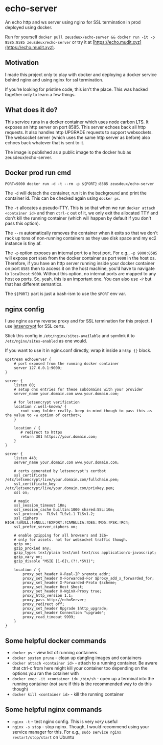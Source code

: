 # echo-server

An echo http and ws server using nginx for SSL termination in prod deployed using docker.

Run for yourself `docker pull zeusdeux/echo-server && docker run -it -p 8585:8585 zeusdeux/echo-server`
or try it at [https://echo.mudit.xyz](https://echo.mudit.xyz).

## Motivation

I made this project only to play with docker and deploying a docker service behind nginx and using nginx for ssl termination.

If you're looking for pristine code, this isn't the place. This was hacked together only to learn a few things.

## What does it do?

This service runs in a docker container which uses node carbon LTS.
It exposes an http server on port 8585.
This server echoes back all http requests.
It also handles http UPGRADE requests to support websockets.
The websocket server (which uses the same http server as before) also echoes back whatever that is sent to it.

The image is published as a public image to the docker hub as zeusdeux/echo-server.

## Docker prod run cmd

`PORT=9000 docker run -d -t --rm -p ${PORT}:8585 zeusdeux/echo-server`

The `-d` will detach the container, run it in the background and print the container id.
This can be checked again using `docker ps`.

The `-t` allocates a pseudo-TTY. This is so that when we run `docker attach <container id>` and then `ctrl-c` out of it, we only
exit the allocated TTY and don't kill the running container (which will happen by default if you don't pass this option).

The `--rm` automatically removes the container when it exits so that we don't rack up tons of non-running containers as they use
disk space and my ec2 instance is tiny af.

The `-p` option exposes an internal port to a host port. For e.g., `-p 9000:8585` will expose port `8585` from the docker container
as port `9000` in the host os. Therefore, if you have an http server running inside your docker container on port `8585` then to
access it on the host machine, you'd have to navigate to `localhost:9000`. Without this option, no internal ports are mapped to
any host os ports. So, yeah, this is an important one. You can also use `-P` but that has different semantics.

The `${PORT}` part is just a bash-ism to use the `$PORT` env var.

## nginx config

I use nginx as my reverse proxy and for SSL termination for this project.
I use [letsencrypt](https://letsencrypt.org/) for SSL certs.

Stick this config in `/etc/nginx/sites-available` and symlink it to `/etc/nginx/sites-enabled` as one would.

If you want to use it in nginx.conf directly, wrap it inside a `http {}` block.

```nginx
upstream echoServer {
    # port exposed from the running docker container
    server 127.0.0.1:9000;
}

server {
    listen 80;
    # setup dns entries for these subdomains with your provider
    server_name your.domain.com www.your.domain.com;

    # for letsencrypt verification
    location /.well-known/ {
       root <any folder really. keep in mind though to pass this as the value to -w option of certbot>;
    }

    location / {
       # redirect to https
       return 301 https://your.domain.com;
    }
}

server {
    listen 443;
    server_name your.domain.com www.your.domain.com;

    # certs generated by letsencrypt's certbot
    ssl_certificate /etc/letsencrypt/live/your.domain.com/fullchain.pem;
    ssl_certificate_key /etc/letsencrypt/live/your.domain.com/privkey.pem;
    ssl on;

    # magic
    ssl_session_timeout 10m;
    ssl_session_cache builtin:1000 shared:SSL:10m;
    ssl_protocols  TLSv1 TLSv1.1 TLSv1.2;
    ssl_ciphers HIGH:!aNULL:!eNULL:!EXPORT:!CAMELLIA:!DES:!MD5:!PSK:!RC4;
    ssl_prefer_server_ciphers on;

    # enable gzipping for all browsers and IE6+
    # only for assets. not for websocket traffic though.
    gzip on;
    gzip_proxied any;
    gzip_types text/plain text/xml text/css application/x-javascript;
    gzip_vary on;
    gzip_disable "MSIE [1-6]\.(?!.*SV1)";

    location / {
        proxy_set_header X-Real-IP $remote_addr;
        proxy_set_header X-Forwarded-For $proxy_add_x_forwarded_for;
        proxy_set_header X-Forwarded-Proto $scheme;
        proxy_set_header Host $host;
        proxy_set_header X-NginX-Proxy true;
        proxy_http_version 1.1;
        proxy_pass http://echoServer;
        proxy_redirect off;
        proxy_set_header Upgrade $http_upgrade;
        proxy_set_header Connection "upgrade";
        proxy_read_timeout 9999;
    }
}
```

## Some helpful docker commands

- `docker ps` - view list of running containers
- `docker system prune` - clean up dangling images and containers
- `docker attach <container id>` - attach to a running container. Be aware that ctrl-c from here might kill your container too depending on the options you ran the cotainer with
- `docker exec -it <container id> /bin/sh` - open up a terminal into the running container (not sure if this is the recommended way to do this though)
- `docker kill <container id>` - kill the running container

## Some helpful nginx commands

- `nginx -t` - test nginx config. This is very _very_ useful
- `nginx -s stop` - stop nginx. Though, I would recommend using your service manager for this. For e.g., `sudo service nginx restart/stop/start` on Ubuntu
